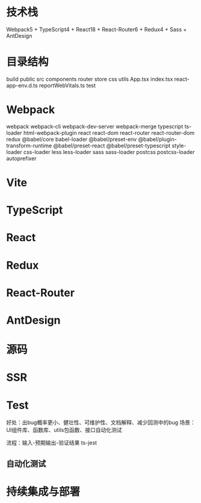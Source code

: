 # 技术栈
Webpack5 + TypeScript4 + React18 + React-Router6 + Redux4 + Sass + AntDesign

# 目录结构
build
public
src
  components
  router
  store
  css
  utils
  App.tsx
  index.tsx
  react-app-env.d.ts
  reportWebVitals.ts
test

# Webpack
webpack webpack-cli webpack-dev-server webpack-merge
typescript ts-loader
html-webpack-plugin
react react-dom react-router react-router-dom redux
@babel/core babel-loader @babel/preset-env @babel/plugin-transform-runtime @babel/preset-react @babel/preset-typescript
style-loader css-loader less less-loader sass sass-loader postcss postcss-loader autoprefixer

# Vite

# TypeScript

# React

# Redux

# React-Router

# AntDesign

# 源码

# SSR

# Test
好处：出bug概率更小、健壮性、可维护性、文档解释、减少回测中的bug
场景：UI组件库、函数库、utils包函数、接口自动化测试

流程：输入-预期输出-验证结果
ts-jest

## 自动化测试

# 持续集成与部署

